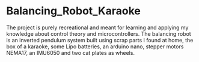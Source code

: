 # Balancing_Robot_Karaoke
The project is purely recreational and meant for learning and applying my knowledge about control theory and microcontrollers. The balancing robot is an inverted pendulum system built using scrap parts I found at home, the box of a karaoke, some Lipo batteries, an arduino nano, stepper motors NEMA17, an IMU6050 and two cat plates as wheels.
